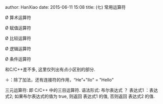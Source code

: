 author: HanXiao
date: 2015-06-11 15:08
title: (七) 常用运算符

Ø 算术运算符

Ø 赋值运算符

Ø 比较运算符

Ø 逻辑运算符

Ø 条件运算符

和C/C++差不多, 这里仅列出有点小区别的部分.

＋：除了加法，还有连接符的作用，“He”+"llo" = "Hello"

三元运算符: 即 C/C++ 中的三目运算符.
语法形式: 布尔表达式 ？ 表达式1 ：表达式2;
如果布尔表达式的值为 true, 则返回 表达式1 的值, 否则返回 表达式2 的值.
